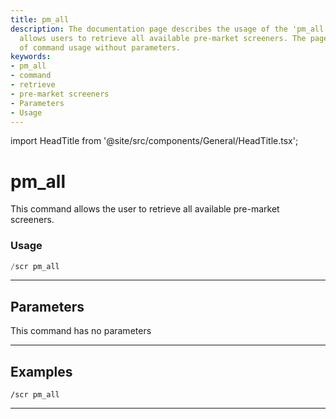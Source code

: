 ```yaml
---
title: pm_all
description: The documentation page describes the usage of the 'pm_all' command that
  allows users to retrieve all available pre-market screeners. The page provides examples
  of command usage without parameters.
keywords:
- pm_all
- command
- retrieve
- pre-market screeners
- Parameters
- Usage
---
```


import HeadTitle from '@site/src/components/General/HeadTitle.tsx';

<HeadTitle title="pm_all - Screeners - Discord - Reference | OpenBB Bot Docs" />

# pm_all

This command allows the user to retrieve all available pre-market screeners.

### Usage

```python wordwrap
/scr pm_all
```

---

## Parameters

This command has no parameters


---

## Examples

```
/scr pm_all
```
---

